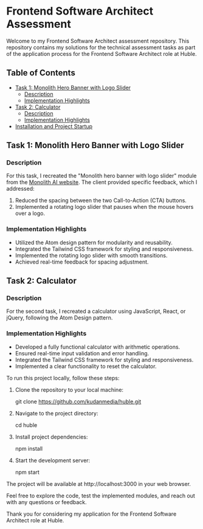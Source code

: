 # Frontend Software Architect Assessment

Welcome to my Frontend Software Architect assessment repository. This repository contains my solutions for the technical assessment tasks as part of the application process for the Frontend Software Architect role at Huble.

## Table of Contents

- [Task 1: Monolith Hero Banner with Logo Slider](#task-1-monolith-hero-banner-with-logo-slider)
  - [Description](#description)
  - [Implementation Highlights](#implementation-highlights)
- [Task 2: Calculator](#task-2-calculator)
  - [Description](#description-1)
  - [Implementation Highlights](#implementation-highlights-1)
- [Installation and Project Startup](#installation-and-project-startup)

## Task 1: Monolith Hero Banner with Logo Slider

### Description

For this task, I recreated the "Monolith hero banner with logo slider" module from the [Monolith AI website](https://www.monolithai.com/). The client provided specific feedback, which I addressed:
1. Reduced the spacing between the two Call-to-Action (CTA) buttons.
2. Implemented a rotating logo slider that pauses when the mouse hovers over a logo.

### Implementation Highlights

- Utilized the Atom design pattern for modularity and reusability.
- Integrated the Tailwind CSS framework for styling and responsiveness.
- Implemented the rotating logo slider with smooth transitions.
- Achieved real-time feedback for spacing adjustment.

## Task 2: Calculator

### Description

For the second task, I recreated a calculator using JavaScript, React, or jQuery, following the Atom Design pattern.

### Implementation Highlights

- Developed a fully functional calculator with arithmetic operations.
- Ensured real-time input validation and error handling.
- Integrated the Tailwind CSS framework for styling and responsiveness.
- Implemented a clear functionality to reset the calculator.

To run this project locally, follow these steps:

1. Clone the repository to your local machine:

   git clone https://github.com/kudanmedia/huble.git

2. Navigate to the project directory:

   cd huble

3. Install project dependencies:

    npm install

4. Start the development server:

    npm start

The project will be available at http://localhost:3000 in your web browser.

Feel free to explore the code, test the implemented modules, and reach out with any questions or feedback.

Thank you for considering my application for the Frontend Software Architect role at Huble.

